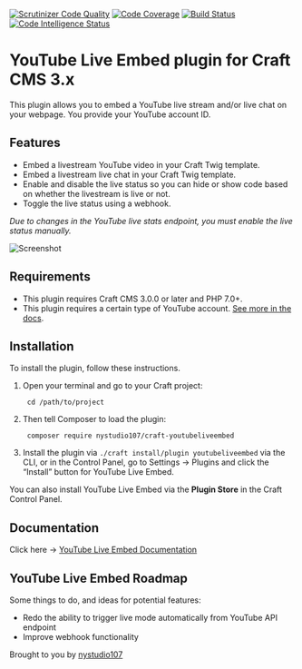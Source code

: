 [![Scrutinizer Code Quality](https://scrutinizer-ci.com/g/nystudio107/craft-youtubeliveembed/badges/quality-score.png?b=v1)](https://scrutinizer-ci.com/g/nystudio107/craft-youtubeliveembed/?branch=v1) [![Code Coverage](https://scrutinizer-ci.com/g/nystudio107/craft-youtubeliveembed/badges/coverage.png?b=v1)](https://scrutinizer-ci.com/g/nystudio107/craft-youtubeliveembed/?branch=v1) [![Build Status](https://scrutinizer-ci.com/g/nystudio107/craft-youtubeliveembed/badges/build.png?b=v1)](https://scrutinizer-ci.com/g/nystudio107/craft-youtubeliveembed/build-status/v1) [![Code Intelligence Status](https://scrutinizer-ci.com/g/nystudio107/craft-youtubeliveembed/badges/code-intelligence.svg?b=v1)](https://scrutinizer-ci.com/code-intelligence)

# YouTube Live Embed plugin for Craft CMS 3.x

This plugin allows you to embed a YouTube live stream and/or live chat on your webpage. You provide your YouTube account ID.

## Features

- Embed a livestream YouTube video in your Craft Twig template.
- Embed a livestream live chat in your Craft Twig template.
- Enable and disable the live status so you can hide or show code based on whether the livestream is live or not.
- Toggle the live status using a webhook.

_Due to changes in the YouTube live stats endpoint, you must enable the live status manually._

![Screenshot](./docs/docs/resources/img/plugin-logo.png)

## Requirements

- This plugin requires Craft CMS 3.0.0 or later and PHP 7.0+.
- This plugin requires a certain type of YouTube account. [See more in the docs](https://nystudio107.com/docs/youtubeliveembed/#using-youtube-live-embed).

## Installation

To install the plugin, follow these instructions.

1. Open your terminal and go to your Craft project:

        cd /path/to/project

2. Then tell Composer to load the plugin:

        composer require nystudio107/craft-youtubeliveembed

3. Install the plugin via `./craft install/plugin youtubeliveembed` via the CLI, or in the Control Panel, go to Settings → Plugins and click the “Install” button for YouTube Live Embed.

You can also install YouTube Live Embed via the **Plugin Store** in the Craft Control Panel.

## Documentation

Click here -> [YouTube Live Embed Documentation](https://nystudio107.com/plugins/youtube-live-embed/documentation)

## YouTube Live Embed Roadmap

Some things to do, and ideas for potential features:

* Redo the ability to trigger live mode automatically from YouTube API endpoint
* Improve webhook functionality

Brought to you by [nystudio107](https://nystudio107.com)
